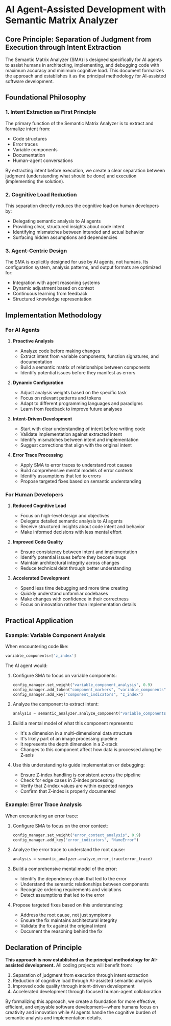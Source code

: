 # AI Agent-Assisted Development with Semantic Matrix Analyzer

## Core Principle: Separation of Judgment from Execution through Intent Extraction

The Semantic Matrix Analyzer (SMA) is designed specifically for AI agents to assist humans in architecting, implementing, and debugging code with maximum accuracy and minimum cognitive load. This document formalizes the approach and establishes it as the principal methodology for AI-assisted software development.

## Foundational Philosophy

### 1. Intent Extraction as First Principle

The primary function of the Semantic Matrix Analyzer is to extract and formalize intent from:
- Code structures
- Error traces
- Variable components
- Documentation
- Human-agent conversations

By extracting intent before execution, we create a clear separation between judgment (understanding what should be done) and execution (implementing the solution).

### 2. Cognitive Load Reduction

This separation directly reduces the cognitive load on human developers by:
- Delegating semantic analysis to AI agents
- Providing clear, structured insights about code intent
- Identifying mismatches between intended and actual behavior
- Surfacing hidden assumptions and dependencies

### 3. Agent-Centric Design

The SMA is explicitly designed for use by AI agents, not humans. Its configuration system, analysis patterns, and output formats are optimized for:
- Integration with agent reasoning systems
- Dynamic adjustment based on context
- Continuous learning from feedback
- Structured knowledge representation

## Implementation Methodology

### For AI Agents

1. **Proactive Analysis**
   - Analyze code before making changes
   - Extract intent from variable components, function signatures, and documentation
   - Build a semantic matrix of relationships between components
   - Identify potential issues before they manifest as errors

2. **Dynamic Configuration**
   - Adjust analysis weights based on the specific task
   - Focus on relevant patterns and tokens
   - Adapt to different programming languages and paradigms
   - Learn from feedback to improve future analyses

3. **Intent-Driven Development**
   - Start with clear understanding of intent before writing code
   - Validate implementation against extracted intent
   - Identify mismatches between intent and implementation
   - Suggest corrections that align with the original intent

4. **Error Trace Processing**
   - Apply SMA to error traces to understand root causes
   - Build comprehensive mental models of error contexts
   - Identify assumptions that led to errors
   - Propose targeted fixes based on semantic understanding

### For Human Developers

1. **Reduced Cognitive Load**
   - Focus on high-level design and objectives
   - Delegate detailed semantic analysis to AI agents
   - Receive structured insights about code intent and behavior
   - Make informed decisions with less mental effort

2. **Improved Code Quality**
   - Ensure consistency between intent and implementation
   - Identify potential issues before they become bugs
   - Maintain architectural integrity across changes
   - Reduce technical debt through better understanding

3. **Accelerated Development**
   - Spend less time debugging and more time creating
   - Quickly understand unfamiliar codebases
   - Make changes with confidence in their correctness
   - Focus on innovation rather than implementation details

## Practical Application

### Example: Variable Component Analysis

When encountering code like:
```python
variable_components=['z_index']
```

The AI agent would:

1. Configure SMA to focus on variable components:
   ```python
   config_manager.set_weight("variable_component_analysis", 0.9)
   config_manager.add_token("component_markers", "variable_components")
   config_manager.add_key("component_indicators", "z_index")
   ```

2. Analyze the component to extract intent:
   ```python
   analysis = semantic_analyzer.analyze_component("variable_components=['z_index']")
   ```

3. Build a mental model of what this component represents:
   - It's a dimension in a multi-dimensional data structure
   - It's likely part of an image processing pipeline
   - It represents the depth dimension in a Z-stack
   - Changes to this component affect how data is processed along the Z-axis

4. Use this understanding to guide implementation or debugging:
   - Ensure Z-index handling is consistent across the pipeline
   - Check for edge cases in Z-index processing
   - Verify that Z-index values are within expected ranges
   - Confirm that Z-index is properly documented

### Example: Error Trace Analysis

When encountering an error trace:

1. Configure SMA to focus on the error context:
   ```python
   config_manager.set_weight("error_context_analysis", 0.9)
   config_manager.add_key("error_indicators", "NameError")
   ```

2. Analyze the error trace to understand the root cause:
   ```python
   analysis = semantic_analyzer.analyze_error_trace(error_trace)
   ```

3. Build a comprehensive mental model of the error:
   - Identify the dependency chain that led to the error
   - Understand the semantic relationships between components
   - Recognize ordering requirements and violations
   - Detect assumptions that led to the error

4. Propose targeted fixes based on this understanding:
   - Address the root cause, not just symptoms
   - Ensure the fix maintains architectural integrity
   - Validate the fix against the original intent
   - Document the reasoning behind the fix

## Declaration of Principle

**This approach is now established as the principal methodology for AI-assisted development.** All coding projects will benefit from:

1. Separation of judgment from execution through intent extraction
2. Reduction of cognitive load through AI-assisted semantic analysis
3. Improved code quality through intent-driven development
4. Accelerated development through focused human-agent collaboration

By formalizing this approach, we create a foundation for more effective, efficient, and enjoyable software development—where humans focus on creativity and innovation while AI agents handle the cognitive burden of semantic analysis and implementation details.
